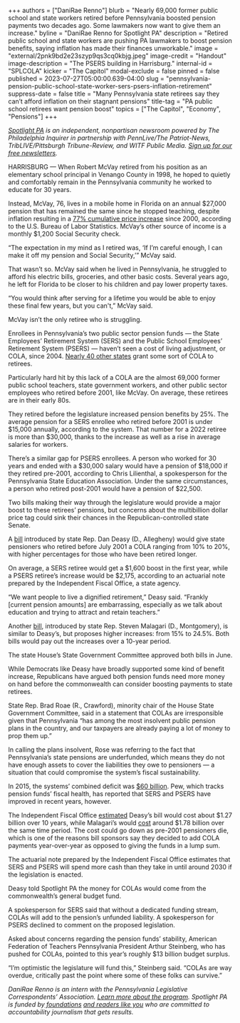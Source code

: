 +++
authors = ["DaniRae Renno"]
blurb = "Nearly 69,000 former public school and state workers retired before Pennsylvania boosted pension payments two decades ago. Some lawmakers now want to give them an increase."
byline = "DaniRae Renno for Spotlight PA"
description = "Retired public school and state workers are pushing PA lawmakers to boost pension benefits, saying inflation has made their finances unworkable."
image = "external/2pnk9bd2e23szyp9qs3cq0kbjg.jpeg"
image-credit = "Handout"
image-description = "The PSERS building in Harrisburg."
internal-id = "SPLCOLA"
kicker = "The Capitol"
modal-exclude = false
pinned = false
published = 2023-07-27T05:00:00.639-04:00
slug = "pennsylvania-pension-public-school-state-worker-sers-psers-inflation-retirement"
suppress-date = false
title = "Many Pennsylvania state retirees say they can’t afford inflation on their stagnant pensions"
title-tag = "PA public school retirees want pension boost"
topics = ["The Capitol", "Economy", "Pensions"]
+++

<a href="https://www.spotlightpa.org/"><em>Spotlight PA</em></a><em> is an independent, nonpartisan newsroom powered by The Philadelphia Inquirer in partnership with PennLive/The Patriot-News, TribLIVE/Pittsburgh Tribune-Review, and WITF Public Media. </em><a href="https://www.spotlightpa.org/newsletters"><em>Sign up for our free newsletters</em></a><em>.</em>

HARRISBURG — When Robert McVay retired from his position as an elementary school principal in Venango County in 1998, he hoped to quietly and comfortably remain in the Pennsylvania community he worked to educate for 30 years.

Instead, McVay, 76, lives in a mobile home in Florida on an annual $27,000 pension that has remained the same since he stopped teaching, despite inflation resulting in a <a href="https://data.bls.gov/cgi-bin/cpicalc.pl?cost1=1.00&amp;year1=200006&amp;year2=202306">77% cumulative price increase</a> since 2000, according to the U.S. Bureau of Labor Statistics. McVay’s other source of income is a monthly $1,200 Social Security check.

“The expectation in my mind as I retired was, ‘If I’m careful enough, I can make it off my pension and Social Security,’” McVay said.

<script src="https://www.spotlightpa.org/embed.js" async></script><div data-spl-embed-version="1" data-spl-src="https://www.spotlightpa.org/embeds/newsletter/"></div>

That wasn’t so. McVay said when he lived in Pennsylvania, he struggled to afford his electric bills, groceries, and other basic costs. Several years ago, he left for Florida to be closer to his children and pay lower property taxes.

“You would think after serving for a lifetime you would be able to enjoy these final few years, but you can&#39;t,” McVay said.

McVay isn’t the only retiree who is struggling.

Enrollees in Pennsylvania’s two public sector pension funds — the State Employees’ Retirement System (SERS) and the Public School Employees’ Retirement System (PSERS) — haven’t seen a cost of living adjustment, or COLA, since 2004. <a href="https://equable.org/public-pension-colas-in-2022/">Nearly 40 other states</a> grant some sort of COLA to retirees.

Particularly hard hit by this lack of a COLA are the almost 69,000 former public school teachers, state government workers, and other public sector employees who retired before 2001, like McVay. On average, these retirees are in their early 80s.

They retired before the legislature increased pension benefits by 25%. The average pension for a SERS enrollee who retired before 2001 is under $15,000 annually, according to the system. That number for a 2022 retiree is more than $30,000, thanks to the increase as well as a rise in average salaries for workers.

There’s a similar gap for PSERS enrollees. A person who worked for 30 years and ended with a $30,000 salary would have a pension of $18,000 if they retired pre-2001, according to Chris Lilienthal, a spokesperson for the Pennsylvania State Education Association. Under the same circumstances, a person who retired post-2001 would have a pension of $22,500.

<div class="flourish-embed flourish-chart" data-src="visualisation/14558469"><script src="https://public.flourish.studio/resources/embed.js"></script></div>

Two bills making their way through the legislature would provide a major boost to these retirees’ pensions, but concerns about the multibillion dollar price tag could sink their chances in the Republican-controlled state Senate.

A <a href="https://www.legis.state.pa.us/cfdocs/billinfo/billinfo.cfm?syear=2023&amp;sind=0&amp;body=H&amp;type=B&amp;bn=1415">bill</a> introduced by state Rep. Dan Deasy (D., Allegheny) would give state pensioners who retired before July 2001 a COLA ranging from 10% to 20%, with higher percentages for those who have been retired longer.

On average, a SERS retiree would get a $1,600 boost in the first year, while a PSERS retiree’s increase would be $2,175, according to an actuarial note prepared by the Independent Fiscal Office, a state agency.

“We want people to live a dignified retirement,” Deasy said. “Frankly \[current pension amounts\] are embarrassing, especially as we talk about education and trying to attract and retain teachers.”

Another <a href="https://www.legis.state.pa.us/cfdocs/billinfo/billinfo.cfm?syear=2023&amp;sind=0&amp;body=H&amp;type=B&amp;bn=1416">bill</a>, introduced by state Rep. Steven Malagari (D., Montgomery), is similar to Deasy’s, but proposes higher increases: from 15% to 24.5%. Both bills would pay out the increases over a 10-year period.

The state House’s State Government Committee approved both bills in June.

While Democrats like Deasy have broadly supported some kind of benefit increase, Republicans have argued both pension funds need more money on hand before the commonwealth can consider boosting payments to state retirees.

State Rep. Brad Roae (R., Crawford), minority chair of the House State Government Committee, said in a statement that COLAs are irresponsible given that Pennsylvania “has among the most insolvent public pension plans in the country, and our taxpayers are already paying a lot of money to prop them up.”

In calling the plans insolvent, Rose was referring to the fact that Pennsylvania’s state pensions are underfunded, which means they do not have enough assets to cover the liabilities they owe to pensioners — a situation that could compromise the system’s fiscal sustainability.

In 2015, the systems’ combined deficit was <a href="https://www.pewtrusts.org/en/research-and-analysis/articles/2023/02/21/pennsylvania-makes-progress-toward-public-employee-pension-sustainability">$60 billion</a>. Pew, which tracks pension funds’ fiscal health, has reported that SERS and PSERS have improved in recent years, however.

The Independent Fiscal Office <a href="https://web.archive.org/20230727113514/http://www.ifo.state.pa.us/download.cfm?file=Resources/Documents/Actuarial/ANOTE_HB1415_PN1583.pdf">estimated</a> Deasy’s bill would cost about $1.27 billion over 10 years, while Malagari’s would <a href="https://web.archive.org/20230727113514/http://www.ifo.state.pa.us/download.cfm?file=Resources/Documents/Actuarial/ANOTE_HB1416_PN1584.pdf">cost</a> around $1.78 billion over the same time period. The cost could go down as pre-2001 pensioners die, which is one of the reasons bill sponsors say they decided to add COLA payments year-over-year as opposed to giving the funds in a lump sum.

The actuarial note prepared by the Independent Fiscal Office estimates that SERS and PSERS will spend more cash than they take in until around 2030 if the legislation is enacted.

Deasy told Spotlight PA the money for COLAs would come from the commonwealth’s general budget fund.

<script src="https://www.spotlightpa.org/embed.js" async></script><div data-spl-embed-version="1" data-spl-src="https://www.spotlightpa.org/embeds/donate/"></div>

A spokesperson for SERS said that without a dedicated funding stream, COLAs will add to the pension’s unfunded liability. A spokesperson for PSERS declined to comment on the proposed legislation.

Asked about concerns regarding the pension funds’ stability, American Federation of Teachers Pennsylvania President Arthur Steinberg, who has pushed for COLAs, pointed to this year’s roughly $13 billion budget surplus.

“I’m optimistic the legislature will fund this,” Steinberg said. “COLAs are way overdue, critically past the point where some of these folks can survive.”

<em>DaniRae Renno is an intern with the Pennsylvania Legislative Correspondents’ Association. </em><a href="http://www.pacapitolreporters.org/pacapitolreporters-internships.html"><em>Learn more about the program</em></a><em>. Spotlight PA is funded by</em><a href="https://www.spotlightpa.org/support"><em> foundations</em></a><em> </em><a href="https://www.spotlightpa.org/support"><em>and readers like you</em></a><em> who are committed to accountability journalism that gets results.</em>

